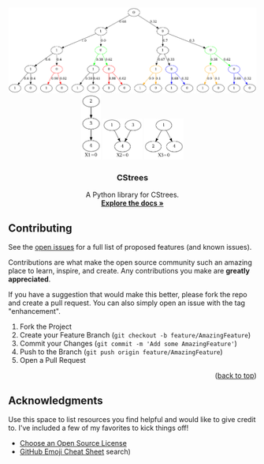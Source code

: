 <!-- Improved compatibility of back to top link: See: https://github.com/othneildrew/Best-README-Template/pull/73 -->
<a name="readme-top"></a>

<!-- PROJECT LOGO -->
<br />
<div align="center">
  <a href="https://cstrees.readthedocs.io">
    <img src="images/cstree.png" alt="Logo">
  </a>
      <img src="images/minl_cont_dag_X1=0.png" alt="Logo" width="40">
      <img src="images/minl_cont_dag_X2=0.png" alt="Logo" width="80">
      <img src="images/minl_cont_dag_X3=0.png" alt="Logo"width="80">

  <h3 align="center">CStrees</h3>

  <p align="center">
    A Python library for CStrees.
    <br />
    <a href="https://cstrees.readthedocs.io"><strong>Explore the docs »</strong></a>
    
  </p>
</div>

<!-- CONTRIBUTING -->
## Contributing
See the [open issues](https://github.com/felixleopoldo/cstrees/issues?q=is%3Aopen+is%3Aissue) for a full list of proposed features (and known issues).


Contributions are what make the open source community such an amazing place to learn, inspire, and create. Any contributions you make are **greatly appreciated**.

If you have a suggestion that would make this better, please fork the repo and create a pull request. You can also simply open an issue with the tag "enhancement".

1. Fork the Project
2. Create your Feature Branch (`git checkout -b feature/AmazingFeature`)
3. Commit your Changes (`git commit -m 'Add some AmazingFeature'`)
4. Push to the Branch (`git push origin feature/AmazingFeature`)
5. Open a Pull Request

<p align="right">(<a href="#readme-top">back to top</a>)</p>



<!-- ACKNOWLEDGMENTS -->
## Acknowledgments

Use this space to list resources you find helpful and would like to give credit to. I've included a few of my favorites to kick things off!

* [Choose an Open Source License](https://choosealicense.com)
* [GitHub Emoji Cheat Sheet](https://www.webpagefx.com/tools/emoji-cheat-sheet)
search)

